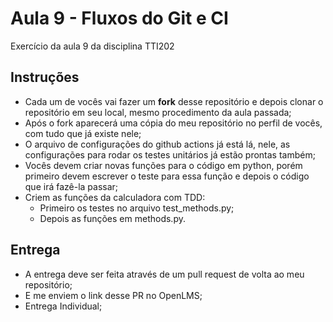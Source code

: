 # Aula 9 - Fluxos do Git e CI

Exercício da aula 9 da disciplina TTI202

## Instruções

- Cada um de vocês vai fazer um **fork** desse repositório e depois clonar o repositório em seu local, mesmo procedimento da aula passada;
- Após o fork aparecerá uma cópia do meu repositório no perfil de vocês, com tudo que já existe nele;
- O arquivo de configurações do github actions já está lá, nele, as configurações para rodar os testes unitários já estão prontas também;
- Vocês devem criar novas funções para o código em python, porém primeiro devem escrever o teste para essa função e depois o código que irá fazê-la passar;
- Criem as funções da calculadora com TDD:
    - Primeiro os testes no arquivo test_methods.py;
    - Depois as funções em methods.py.


## Entrega 
- A entrega deve ser feita através de um pull request de volta ao meu repositório;
- E me enviem o link desse PR no OpenLMS;
- Entrega Individual;